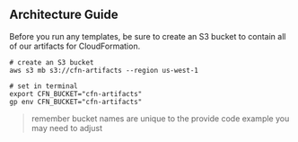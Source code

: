 ## Architecture Guide

Before you run any templates, be sure to create an S3 bucket to contain
all of our artifacts for CloudFormation.

```
# create an S3 bucket 
aws s3 mb s3://cfn-artifacts --region us-west-1 

# set in terminal
export CFN_BUCKET="cfn-artifacts"
gp env CFN_BUCKET="cfn-artifacts"
```

> remember bucket names are unique to the provide code example you may need to adjust